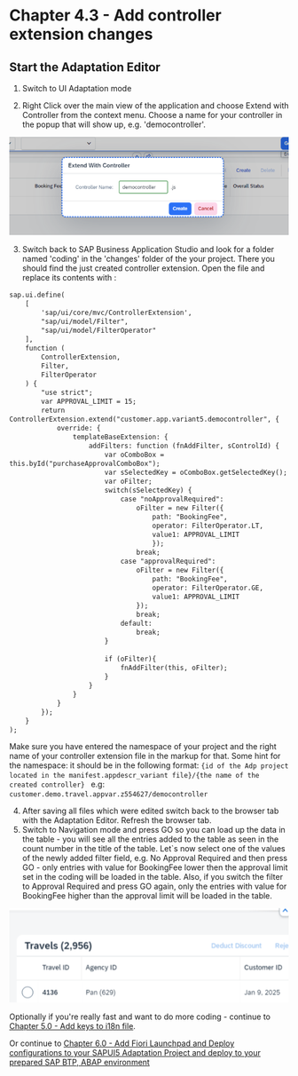 # Chapter 4.3 - Add controller extension changes


## Start the Adaptation Editor
   1. Switch to UI Adaptation mode

   2. Right Click over the main view of the application and choose Extend with Controller from the context menu. Choose a name for your controller in the popup that will show up, e.g. 'democontroller'.
<img src="img/cont1.png" width="800"> 

  
   3. Switch back to SAP Business Application Studio and look for a folder named 'coding' in the 'changes' folder of the your project. There you should find the just created controller extension. Open the file and replace its contents with :

```
sap.ui.define(
    [
        'sap/ui/core/mvc/ControllerExtension',
        "sap/ui/model/Filter",
        "sap/ui/model/FilterOperator"
    ],
    function (
        ControllerExtension,
        Filter,
        FilterOperator
    ) {
        "use strict";
        var APPROVAL_LIMIT = 15;
        return ControllerExtension.extend("customer.app.variant5.democontroller", {
            override: {
                templateBaseExtension: {
                    addFilters: function (fnAddFilter, sControlId) {
                        var oComboBox = this.byId("purchaseApprovalComboBox");
                        var sSelectedKey = oComboBox.getSelectedKey();
                        var oFilter;
                        switch(sSelectedKey) {
                            case "noApprovalRequired":
                                oFilter = new Filter({
                                    path: "BookingFee",
                                    operator: FilterOperator.LT,
                                    value1: APPROVAL_LIMIT
                                    });
                                break;
                            case "approvalRequired":
                                oFilter = new Filter({
                                    path: "BookingFee",
                                    operator: FilterOperator.GE,
                                    value1: APPROVAL_LIMIT
                                });
                                break;
                            default:
                                break;
                        }

                        if (oFilter){
                            fnAddFilter(this, oFilter);
                        }
                    }
                }
            }
        });
    }
);
```
  
  Make sure you have entered the namespace of your project and the right name of your controller extension file in the markup for that.
  Some hint for the namespace: it should be in the following format: ``` {id of the Adp project located in the manifest.appdescr_variant file}/{the name of the created controller}  ``` e.g: ``` customer.demo.travel.appvar.z554627/democontroller ```



   4. After saving all files which were edited switch back to the browser tab with the Adaptation Editor. Refresh the browser tab.
   5. Switch to Navigation mode and press GO so you can load up the data in the table - you will see all the entries added to the table as seen in the count number in the title of the table. Let`s now select one of the values of the newly added filter field, e.g. No Approval Required and then press GO - only entries with value for BookingFee lower then the approval limit set in the coding will be loaded in the table. Also, if you switch the filter to Approval Required and press GO again, only the entries with value for BookingFee higher than the approval limit will be loaded in the table. 

<img src="img/cont2.png" width="800">


Optionally if you're really fast and want to do more coding - continue to [Chapter 5.0 - Add keys to i18n file](/chapters/5.0-add-keys-in-i18n/).

Or continue to [Chapter 6.0 -  Add Fiori Launchpad and Deploy configurations to your SAPUI5 Adaptation Project and deploy to your prepared SAP BTP, ABAP environment](/chapters/6.0-add-flp-deploy-config/)
